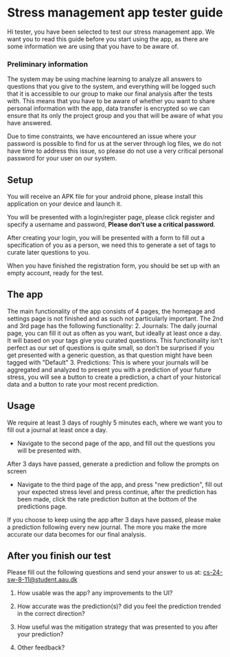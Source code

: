 # Stress management app tester guide
Hi tester, you have been selected to test our stress management app. We want you to read this guide before you start using the app, as there are some information we are using that you have to be aware of.

### Preliminary information

The system may be using machine learning to analyze all answers to questions that you give to the system, and everything will be logged such that it is accessible to our group to make our final analysis after the tests with. This means that you have to be aware of whether you want to share personal information with the app, data transfer is encrypted so we can ensure that its only the project group and you that will be aware of what you have answered.

Due to time constraints, we have encountered an issue where your password is possible to find for us at the server through log files, we do not have time to address this issue, so please do not use a very critical personal password for your user on our system.

## Setup
You will receive an APK file for your android phone, please install this application on your device and launch it.

You will be presented with a login/register page, please click register and specify a username and password, **Please don't use a critical password**.

After creating your login, you will be presented with a form to fill out a specification of you as a person, we need this to generate a set of tags to curate later questions to you.

When you have finished the registration form, you should be set up with an empty account, ready for the test.

## The app
The main functionality of the app consists of 4 pages, the homepage and settings page is not finished and as such not particularly important. The 2nd and 3rd page has the following functionality:
2. Journals: The daily journal page, you can fill it out as often as you want, but ideally at least once a day. It will based on your tags give you curated questions. This functionality isn't perfect as our set of questions is quite small, so don't be surprised if you get presented with a generic question, as that question might have been tagged with "Default"
3. Predictions: This is where your journals will be aggregated and analyzed to present you with a prediction of your future stress, you will see a button to create a prediction, a chart of your historical data and a button to rate your most recent prediction.

## Usage
We require at least 3 days of roughly 5 minutes each, where we want you to fill out a journal at least once a day.
* Navigate to the second page of the app, and fill out the questions you will be presented with.

After 3 days have passed, generate a prediction and follow the prompts on screen
* Navigate to the third page of the app, and press "new prediction", fill out your expected stress level and press continue, after the prediction has been made, click the rate prediction button at the bottom of the predictions page.

If you choose to keep using the app after 3 days have passed, please make a prediction following every new journal. The more you make the more accurate our data becomes for our final analysis.

## After you finish our test
Please fill out the following questions and send your answer to us at: <a href="mailto://cs-24-sw-8-11@student.aau.dk">cs-24-sw-8-11@student.aau.dk</a>

1. How usable was the app? any improvements to the UI?

2. How accurate was the prediction(s)? did you feel the prediction trended in the correct direction?

3. How useful was the mitigation strategy that was presented to you after your prediction?

4. Other feedback?
